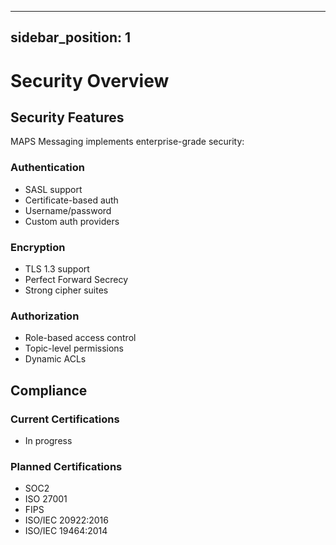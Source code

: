 
---
sidebar_position: 1
---

# Security Overview

## Security Features

MAPS Messaging implements enterprise-grade security:

### Authentication
- SASL support
- Certificate-based auth
- Username/password
- Custom auth providers

### Encryption
- TLS 1.3 support
- Perfect Forward Secrecy
- Strong cipher suites

### Authorization
- Role-based access control
- Topic-level permissions
- Dynamic ACLs

## Compliance

### Current Certifications
- In progress

### Planned Certifications
- SOC2
- ISO 27001
- FIPS
- ISO/IEC 20922:2016
- ISO/IEC 19464:2014
